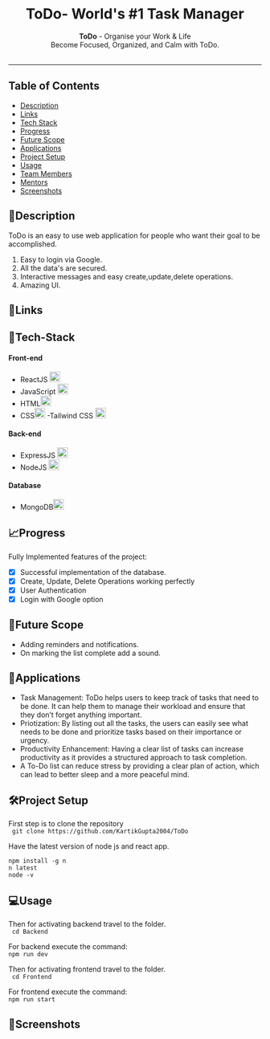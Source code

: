 <h1 align="center">
  ToDo- World's #1 Task Manager
</h1>

<div align="center">
   <strong>ToDo</strong> - Organise your Work & Life<br>
  Become Focused, Organized, and Calm with ToDo.<br> <br>
</div>
<hr>

## Table of Contents

- [Description](#description)
- [Links](#links)
- [Tech Stack](#tech-stack)
- [Progress](#progress)
- [Future Scope](#future-scope)
- [Applications](#applications)
- [Project Setup](#project-setup)
- [Usage](#usage)
- [Team Members](#team-members)
- [Mentors](#mentors)
- [Screenshots](#screenshots)


## 📝Description <a id="description"></a>

ToDo is an easy to use web application for people who want their goal to be accomplished.

1. Easy to login via Google.
2. All the data's are secured.
3. Interactive messages and easy create,update,delete operations.
4. Amazing UI.

## 🔗Links <a id="links"></a>

<!-- - [GitHub Repository](https://github.com/KartikGupta2004/ToDo)
- [Demo Video](https://drive.google.com/drive/folders/1-7PPo7TUaF-L6DGlMSSJ0DKw4iizCcOr)
- [Drive Link to Screenshots of your project](https://drive.google.com/drive/folders/19_EKlzi2csSFr5lsZF5LhincC-2X4rWg?usp=drive_link) -->

## 🤖Tech-Stack <a id="tech-stack"></a>

#### Front-end
- ReactJS <a href="https://reactjs.org/" title="React"><img src="https://github.com/get-icon/geticon/raw/master/icons/react.svg" alt="React" width="21px" height="21px"></a>
- JavaScript <a href="https://developer.mozilla.org/en-US/docs/Web/JavaScript" title="JavaScript"><img src="https://github.com/get-icon/geticon/raw/master/icons/javascript.svg" alt="JavaScript" width="21px" height="21px"></a>
- HTML<a href="https://www.w3.org/TR/html5/" title="HTML5"><img src="https://github.com/get-icon/geticon/raw/master/icons/html-5.svg" alt="HTML5" width="21px" height="21px"></a>
- CSS<a href="https://www.w3.org/TR/CSS/" title="CSS3"><img src="https://github.com/get-icon/geticon/raw/master/icons/css-3.svg" alt="CSS3" width="21px" height="21px"></a>
-Tailwind CSS <a href="https://tailwindcss.com/" title="Tailwind CSS"><img src="https://github.com/get-icon/geticon/raw/master/icons/tailwindcss-icon.svg" alt="Tailwind CSS" width="21px" height="21px"></a>
#### Back-end
- ExpressJS <a href="https://expressjs.com/" title="Node.js"><img src="https://github.com/get-icon/geticon/raw/master/icons/nodejs-icon.svg" alt="Node.js" width="21px" height="21px"></a>
- NodeJS <a href="https://nodejs.org/" title="Node.js"><img src="https://github.com/get-icon/geticon/raw/master/icons/nodejs-icon.svg" alt="Node.js" width="21px" height="21px"></a>
#### Database
- MongoDB<a href="https://www.mongodb.org/" title="MongoDB"><img src="https://github.com/get-icon/geticon/raw/master/icons/mongodb-icon.svg" alt="MongoDB" width="21px" height="21px"></a>

## 📈Progress <a id="progress"></a>

Fully Implemented features of the project:

- [x] Successful implementation of the database.
- [x] Create, Update, Delete Operations working perfectly
- [x] User Authentication
- [x] Login with Google option

## 🔮Future Scope <a id="future-scope"></a>

- Adding reminders and notifications.
- On marking the list complete add a sound.

## 💸Applications <a id="applications"></a>

- Task Management: ToDo helps users to keep track of tasks that need to be done. It can help them to manage their workload and ensure that they don’t forget anything important.
- Priotization: By listing out all the tasks, the users can easily see what needs to be done and prioritize tasks based on their importance or urgency.
- Productivity Enhancement: Having a clear list of tasks can increase productivity as it provides a structured approach to task completion.
- A To-Do list can reduce stress by providing a clear plan of action, which can lead to better sleep and a more peaceful mind.

## 🛠Project Setup <a id="project-setup"></a>

First step is to clone the repository <br>
``` git clone https://github.com/KartikGupta2004/ToDo```

Have the latest version of node js and react app.
```
npm install -g n 
n latest
node -v
```

## 💻Usage <a id="usage"></a>

Then for activating backend travel to the folder. <br>
``` cd Backend```

For backend execute the command:<br>
```npm run dev```

Then for activating frontend travel to the folder. <br>
``` cd Frontend```

For frontend execute the command:<br>
```npm run start```

## 📱Screenshots <a id="screenshots"></a>

<!-- [Screenshots of the Project](https://drive.google.com/drive/folders/19_EKlzi2csSFr5lsZF5LhincC-2X4rWg?usp=drive_link) -->

